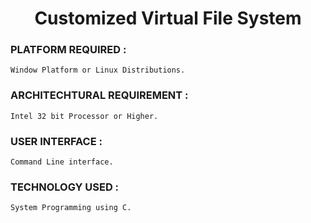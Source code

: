<div align = "center">
    <h1>Customized Virtual File System</h1>
</div>

### PLATFORM REQUIRED : 
```
Window Platform or Linux Distributions.
```

### ARCHITECHTURAL REQUIREMENT : 
```
Intel 32 bit Processor or Higher.
```

### USER INTERFACE : 
```
Command Line interface.
```

### TECHNOLOGY USED : 
```
System Programming using C.
```

